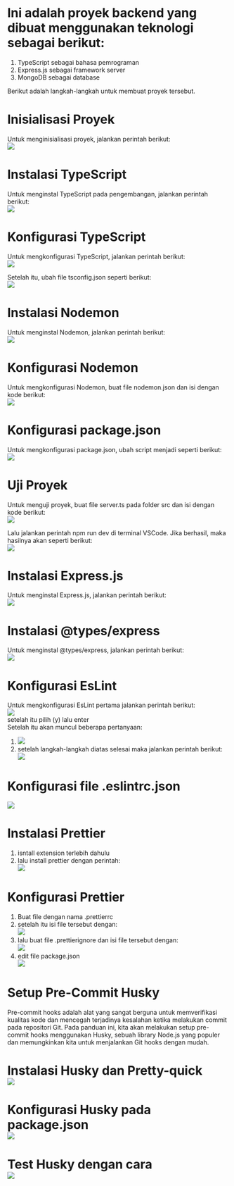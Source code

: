 # Ini adalah proyek backend yang dibuat menggunakan teknologi sebagai berikut:
1. TypeScript sebagai bahasa pemrograman
2. Express.js sebagai framework server
3. MongoDB sebagai database

Berikut adalah langkah-langkah untuk membuat proyek tersebut.
# Inisialisasi Proyek
Untuk menginisialisasi proyek, jalankan perintah berikut: <br>
<img src ="./src/assets/imgmd/1.png">

# Instalasi TypeScript
Untuk menginstal TypeScript pada pengembangan, jalankan perintah berikut:<br>
<img src="./src/assets/imgmd/2.png">

# Konfigurasi TypeScript
Untuk mengkonfigurasi TypeScript, jalankan perintah berikut:<br>
<img src="./src/assets/imgmd/3.png">

Setelah itu, ubah file tsconfig.json seperti berikut:<br>
<img src="./src/assets/imgmd/4.png">

# Instalasi Nodemon

Untuk menginstal Nodemon, jalankan perintah berikut:<br>
<img src="./src/assets/imgmd/5.png">

# Konfigurasi Nodemon
Untuk mengkonfigurasi Nodemon, buat file nodemon.json dan isi dengan kode berikut:<br>
<img src="./src/assets/imgmd/6.png">

# Konfigurasi package.json
Untuk mengkonfigurasi package.json, ubah script menjadi seperti berikut:<br>
<img src="./src/assets/imgmd/7.png">

# Uji Proyek
Untuk menguji proyek, buat file server.ts pada folder src dan isi dengan kode berikut:<br>
<img src="./src/assets/imgmd/8.png">

Lalu jalankan perintah npm run dev di terminal VSCode. Jika berhasil, maka hasilnya akan seperti berikut:<br>
<img src="./src/assets/imgmd/9.png">

# Instalasi Express.js
Untuk menginstal Express.js, jalankan perintah berikut:<br>
<img src="./src/assets/imgmd/10.png">

# Instalasi @types/express
Untuk menginstal @types/express, jalankan perintah berikut:<br>
<img src="./src/assets/imgmd/11.png">

# Konfigurasi EsLint
Untuk mengkonfigurasi EsLint pertama jalankan perintah berikut:<br>
<img src="./src/assets/imgmd/12.png"><br>
setelah itu pilih (y) lalu enter <br>
Setelah itu akan muncul beberapa pertanyaan: <br>

1. <img src="./src/assets/imgmd/13.png"> <br>
2. setelah langkah-langkah diatas selesai maka jalankan perintah berikut: <br>
   <img src="./src/assets/imgmd/14.png">

# Konfigurasi file .eslintrc.json <br>
<img src="./src/assets/imgmd/15.png">

# Instalasi Prettier
1. isntall extension terlebih dahulu
2. lalu install prettier dengan perintah: <br>
   <img src="./src/assets/imgmd/16.png">

# Konfigurasi Prettier
1. Buat file dengan nama .prettierrc
2. setelah itu isi file tersebut dengan: <br>
   <img src="./src/assets/imgmd/17.png">
3. lalu buat file .prettierignore dan isi file tersebut dengan: <br>
   <img src="./src/assets/imgmd/18.png">
4. edit file package.json <br>
   <img src="./src/assets/imgmd/19.png">

# Setup Pre-Commit Husky
Pre-commit hooks adalah alat yang sangat berguna untuk memverifikasi kualitas kode dan mencegah terjadinya kesalahan ketika melakukan commit pada repositori Git. Pada panduan ini, kita akan melakukan setup pre-commit hooks menggunakan Husky, sebuah library Node.js yang populer dan memungkinkan kita untuk menjalankan Git hooks dengan mudah.
# Instalasi Husky  dan Pretty-quick <br> <img src="./src/assets/imgmd/20.png">
# Konfigurasi Husky pada package.json <br> <img src="./src/assets/imgmd/21.png">
# Test Husky dengan cara <br> <img src="./src/assets/imgmd/22.png">